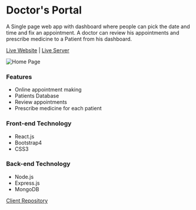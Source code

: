 # Doctor's Portal

A Single page web app with dashboard  where people can pick the date and time and fix an appointment. A doctor can review his appointments and prescribe medicine to a Patient from his dashboard.

[Live Website](https://doctors-portal-react.firebaseapp.com/) | [Live Server](https://doctors-portal-backend.herokuapp.com/)

![Home Page](https://user-images.githubusercontent.com/45326654/152931043-71878ec7-5916-45d9-a30b-e19b8bf246ac.png)


### Features
* Online appointment making
* Patients Database
* Review appointments
* Prescribe medicine for each patient

### Front-end Technology  
* React.js
* Bootstrap4
* CSS3

### Back-end Technology 
* Node.js
* Express.js
* MongoDB

[Client Repository](https://github.com/misbahmuib/doctors-portal-client)
